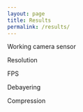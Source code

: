 ```yaml
---
layout: page
title: Results
permalink: /results/
---
```


Working camera sensor

Resolution

FPS

Debayering

Compression